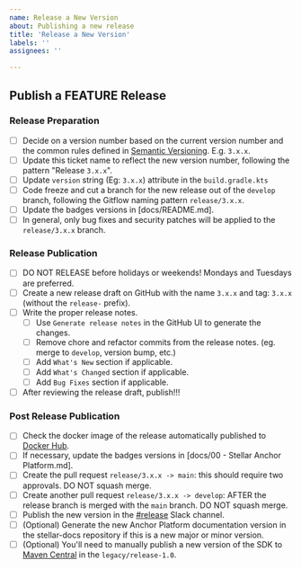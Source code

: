 ```yaml
---
name: Release a New Version
about: Publishing a new release
title: 'Release a New Version'
labels: ''
assignees: ''

---
```

<!-- Please Follow this checklist before making your release. Thanks! -->

## Publish a FEATURE Release
### Release Preparation
- [ ] Decide on a version number based on the current version number and the common rules defined in [Semantic Versioning](https://semver.org). E.g. `3.x.x`.
- [ ] Update this ticket name to reflect the new version number, following the pattern "Release `3.x.x`".
- [ ] Update `version` string (Eg: `3.x.x`) attribute in the `build.gradle.kts`
- [ ] Code freeze and cut a branch for the new release out of the `develop` branch, following the Gitflow naming pattern `release/3.x.x`.
- [ ] Update the badges versions in [docs/README.md].
- [ ] In general, only bug fixes and security patches will be applied to the `release/3.x.x` branch.
### Release Publication
- [ ] DO NOT RELEASE before holidays or weekends! Mondays and Tuesdays are preferred.
- [ ] Create a new release draft on GitHub with the name `3.x.x` and tag: `3.x.x` (without the `release-` prefix).
- [ ] Write the proper release notes.
  - [ ] Use `Generate release notes` in the GitHub UI to generate the changes.
  - [ ] Remove chore and refactor commits from the release notes. (eg. merge to `develop`, version bump, etc.)
  - [ ] Add `What's New` section if applicable.
  - [ ] Add `What's Changed` section if applicable.
  - [ ] Add `Bug Fixes` section if applicable.
- [ ] After reviewing the release draft, publish!!!
### Post Release Publication
- [ ] Check the docker image of the release automatically published to [Docker Hub](https://hub.docker.com/r/stellar/anchor-platform).
- [ ] If necessary, update the badges versions in [docs/00 - Stellar Anchor Platform.md].
- [ ] Create the pull request `release/3.x.x -> main`: this should require two approvals. DO NOT squash merge.
- [ ] Create another pull request `release/3.x.x -> develop`: AFTER the release branch is merged with the `main` branch. DO NOT squash merge.
- [ ] Publish the new version in the [#release](https://stellarfoundation.slack.com/archives/C04ECVCV162) Slack channel.
- [ ] (Optional) Generate the new Anchor Platform documentation version in the stellar-docs repository if this is a new major or minor version.
- [ ] (Optional) You'll need to manually publish a new version of the SDK to [Maven Central](https://search.maven.org/search?q=g:org.stellar.anchor-sdk) in the `legacy/release-1.0`.
